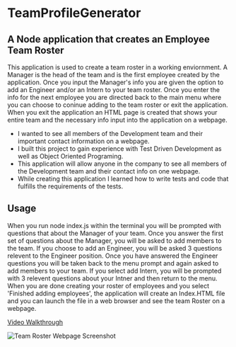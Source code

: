 # TeamProfileGenerator

## A Node application that creates an Employee Team Roster

This application is used to create a team roster in a working enviornment. A Manager is the head of the team and is the first employee created by the application. Once you input the Manager's info you are given the option to add an Engineer and/or an Intern to your team roster. Once you enter the info for the next employee you are directed back to the main menu where you can choose to coninue adding to the team roster or exit the application. When you exit the application an HTML page is created that shows your entire team and the necessary info input into the application on a webpage. 

- I wanted to see all members of the Development team and their important contact information on a webpage.
- I built this project to gain experience with Test Driven Development as well as Object Oriented Programing.
- This application will allow anyone in the company to see all members of the Development team and their contact info on one webpage.
- While creating this application I learned how to write tests and code that fulfills the requirements of the tests.


## Usage

When you run node index.js within the terminal you will be prompted with questions that about the Manager of your team. Once you answer the first set of questions about the Manager, you will be asked to add members to the team. If you choose to add an Engineer, you will be asked 3 questions relevent to the Engineer position. Once you have answered the Engineer questions you will be taken back to the menu prompt and again asked to add members to your team. If you select add Intern, you will be prompted with 3 relevent questions about your Intner and then return to the menu. When you are done creating your roster of employees and you select 'Finished adding employees', the application will create an Index.HTML file and you can launch the file in a web browser and see the team Roster on a webpage. 

[Video Walkthrough]()

![Team Roster Webpage Screenshot]()

